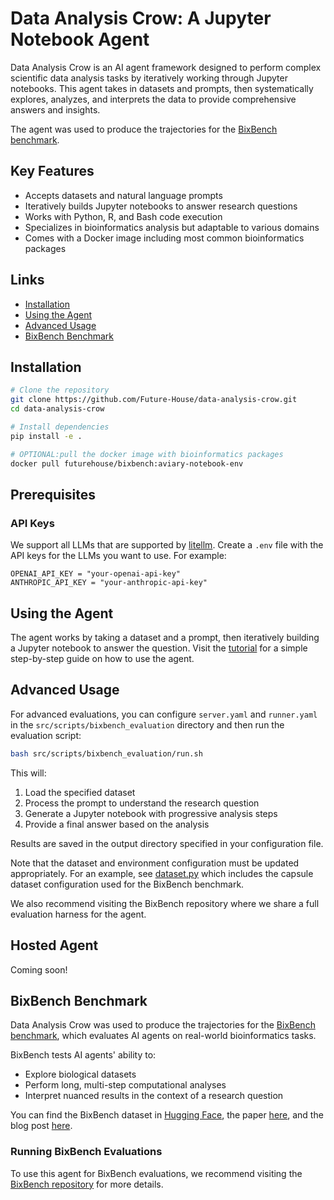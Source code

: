 # Data Analysis Crow: A Jupyter Notebook Agent

Data Analysis Crow is an AI agent framework designed to perform complex scientific data analysis tasks by iteratively working through Jupyter notebooks. This agent takes in datasets and prompts, then systematically explores, analyzes, and interprets the data to provide comprehensive answers and insights.

The agent was used to produce the trajectories for the [BixBench benchmark](https://github.com/Future-House/bixbench).

## Key Features

- Accepts datasets and natural language prompts
- Iteratively builds Jupyter notebooks to answer research questions
- Works with Python, R, and Bash code execution
- Specializes in bioinformatics analysis but adaptable to various domains
- Comes with a Docker image including most common bioinformatics packages

## Links

- [Installation](#installation)
- [Using the Agent](#using-the-agent)
- [Advanced Usage](#advanced-usage)
- [BixBench Benchmark](#bixbench-benchmark)

## Installation

```bash
# Clone the repository
git clone https://github.com/Future-House/data-analysis-crow.git
cd data-analysis-crow

# Install dependencies
pip install -e .

# OPTIONAL:pull the docker image with bioinformatics packages
docker pull futurehouse/bixbench:aviary-notebook-env
```

## Prerequisites

### API Keys

We support all LLMs that are supported by [litellm](https://github.com/BerriAI/litellm). Create a `.env` file with the API keys for the LLMs you want to use. For example:

```
OPENAI_API_KEY = "your-openai-api-key"
ANTHROPIC_API_KEY = "your-anthropic-api-key"
```

## Using the Agent

The agent works by taking a dataset and a prompt, then iteratively building a Jupyter notebook to answer the question. Visit the [tutorial](https://github.com/Future-House/data-analysis-crow/blob/main/tutorial/example.ipynb) for a simple step-by-step guide on how to use the agent.

## Advanced Usage
For advanced evaluations, you can configure `server.yaml` and `runner.yaml` in the `src/scripts/bixbench_evaluation` directory and then run the evaluation script:
```bash
bash src/scripts/bixbench_evaluation/run.sh
```

This will:
1. Load the specified dataset
2. Process the prompt to understand the research question
3. Generate a Jupyter notebook with progressive analysis steps
4. Provide a final answer based on the analysis

Results are saved in the output directory specified in your configuration file.

Note that the dataset and environment configuration must be updated appropriately. For an example, see [dataset.py](https://github.com/Future-House/data-analysis-crow/blob/main/src/fhda/dataset.py) which includes the capsule dataset configuration used for the BixBench benchmark.

We also recommend visiting the BixBench repository where we share a full evaluation harness for the agent.

## Hosted Agent
Coming soon!

## BixBench Benchmark

Data Analysis Crow was used to produce the trajectories for the [BixBench benchmark](https://github.com/Future-House/bixbench), which evaluates AI agents on real-world bioinformatics tasks.

BixBench tests AI agents' ability to:

- Explore biological datasets
- Perform long, multi-step computational analyses
- Interpret nuanced results in the context of a research question

You can find the BixBench dataset in [Hugging Face](https://huggingface.co/datasets/futurehouse/BixBench), the paper [here](https://storage.googleapis.com/bixbench-results/BixBench.pdf), and the blog post [here](https://futurehouse.org/blog/bixbench/).

### Running BixBench Evaluations

To use this agent for BixBench evaluations, we recommend visiting the [BixBench repository](https://github.com/Future-House/bixbench) for more details.